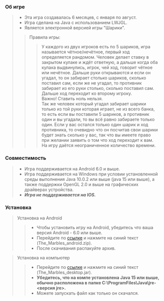 ### Об игре
> * Эта игра создавалась 6 месяцев, с января по август.
> * Игра сделана на Java с использованием LWJGL.
> * Является электронной версией игры "Шарики".
>> Правила игры:
>>> У каждого из двух игроков есть по 5 шариков, 
игра называется чётное/нечётное, первый ход определяется рандомом. 
Человек делает ставку в закрытом кулаке и ждёт ответную, а дальше когда оба кулака выдвинулись, игрок, чей ход, говорит чётное или нечётное. 
Дальше руки открываются и если он угадал, то он забирает столько шариков, сколько поставил сам, если же не угадал, то противник забирает из его руки столько, сколько поставил сам.
Дальше ход переходит ко второму игроку.  
Важно! Ставить ноль нельзя.   
Так же человек который угадал забирает шарики только из той руки которая играет, не из всего банка, то есть если вы поставили 5 шариков, а противник один и вы угадали, то вы всё равно забираете только один.
Если у вас остался только один шарик и ход противника, то очевидно что он посчитав свои шарики будет знать сколько у вас, так что вы имеете право при желании заявить о том что ход переходит к вам.
На игру даётся неограниченное количество времени.

### Совместимость
> * Игра поддерживается на Android 6.0 и выше.  
> * Игра поддерживается на Windows при условии установленной среды выполнения Java 10.0.2 или выше (java 15 или выше), а также поддержки OpenGL 2.0 и выше на графических драйверах устройства.  
> * ***Игра не поддерживается на IOS.***

### Установка
> Установка на Android
>> * Чтобы установить игру на Android, убедитесь что ваша версия Android - 6.0 или выше.
>> * Перейдите по [ссылке](https://github.com/antoh7/TheMarbles/releases/tag/android_release) и нажмите на синий текст (The_Marbles_android.zip).
>> * После скачивания распакуйте архив.

> Установка на компьютер
>> * Перейдите по [ссылке](https://github.com/antoh7/TheMarbles/releases/tag/desktop_release) и нажмите на синий текст (The_Marbles_desktop.jar).  
>> * **Убедитесь, что на компе установлена Java 15 или выше, обычно расположена в папке C:\ProgramFiles\Java\jre-<версия jre>.**   
>> * Можете запускать файл как только он скачался.
